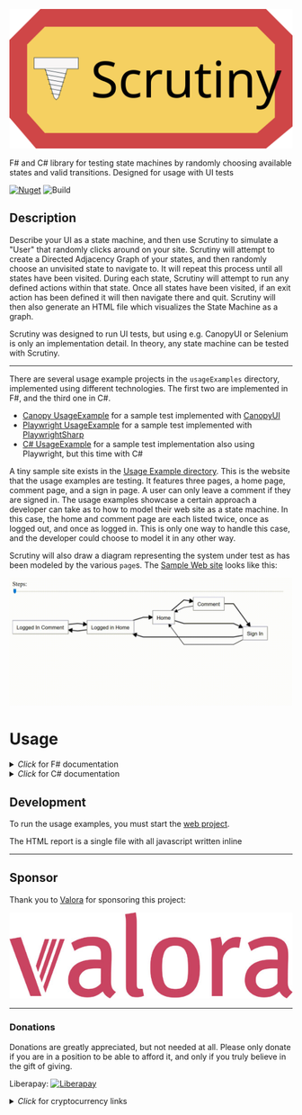 ![Header](header.svg)

F# and C# library for testing state machines by randomly choosing available states and valid transitions. Designed for
usage with UI tests

[![Nuget](https://img.shields.io/nuget/vpre/scrutiny?color=blue&style=for-the-badge)](https://www.nuget.org/packages/Scrutiny/) ![Build](https://github.com/kaeedo/Scrutiny/workflows/Build/badge.svg?branch=master)

## Description

Describe your UI as a state machine, and then use Scrutiny to simulate a "User" that randomly clicks around on your
site.
Scrutiny will attempt to create a Directed Adjacency Graph of your states, and then randomly choose an unvisited state
to navigate to.
It will repeat this process until all states have been visited.
During each state, Scrutiny will attempt to run any defined actions within that state.
Once all states have been visited, if an exit action has been defined it will then navigate there and quit.
Scrutiny will then also generate an HTML file which visualizes the State Machine as a graph.

Scrutiny was designed to run UI tests, but using e.g. CanopyUI or Selenium is only an implementation detail. In theory,
any state machine can be tested with Scrutiny.

---

There are several usage example projects in the `usageExamples` directory, implemented using different technologies. The
first two are implemented in F#, and the third one in C#.

* [Canopy UsageExample](usageExamples/UsageExample.Canopy) for a sample test implemented
  with [CanopyUI](https://github.com/lefthandedgoat/canopy)
* [Playwright UsageExample](usageExamples/UsageExample.Playwright) for a sample test implemented
  with [PlaywrightSharp](https://github.com/microsoft/playwright-sharp)
* [C# UsageExample](usageExamples/UsageExample.CSharp) for a sample test implementation also using Playwright, but this
  time with C#

A tiny sample site exists in the [Usage Example directory](usageExamples/Web). This is the website that the usage
examples are testing. It features three pages, a home page, comment page, and a sign in page. A user can only leave a
comment if they are signed in.
The usage examples showcase a certain approach a developer can take as to how to model their web site as a state
machine. In this case, the home and comment page are each listed twice, once as logged out, and once as logged in.
This is only one way to handle this case, and the developer could choose to model it in any other way.

Scrutiny will also draw a diagram representing the system under test as has been modeled by the various `page`s.
The [Sample Web site](usageExamples/Web) looks like this:

![SUT sample report](images/scrutinyDemo.gif)

# Usage

<details>
  <summary><i>Click</i> for F# documentation</summary>

Define one `page` object for each state in your UI. A state can be anything from a page, or an individual modal, or the
same page as a different state, but altered, for example a logged in user.

The possible custom operations are:

- `name`: Name of the state. Required
- `onEnter`: Function to run when entering this page. Only one allowed
- `onExit`: Function to run when exiting this page. Only one allowed
- `transition`: Possible transition. Define how to transition to the next state, as well as which state to navigate to.
  Any number of transitions allowed
- `action`: Possible action. Define function to run while in this page state. Any number of actions allowed

A `page` looks like this:

    let loggedInComment = fun (globalState: GlobalState) ->
        page {
            name "Logged In Comment"

            onEnter (fun ls ->
                printfn "Checking on page comment"
                "#header" == "Comments"
            )

            onExit (fun _ ->
                printfn "Exiting comment"
            )

            transition {
                via (fun ls -> click ls.HomeLink)
                destination home
            }
            transition {
                via (fun _ -> click "#signin")
                destination signIn
            }

            action {
                fn (fun _ -> () (*do something on the page*))
            }
            action {
                fn (fun _ -> () (*do something else on the page*))
            }
            action {
                isExit
                fn (fun _ -> () (*final action to perform before exiting the test*))
            }
        }

The `name` must be unique. Any number of `transition`s and any number of `action`s can be defined.
Any `action` can be be marked as `isExit`, and multiple `page`s can have an `action` that is the exit action. If
multiple are defined, Scrutiny will randomly choose one to perform.
The `GlobalState` in the example is any type defined in your test that you can use to pass data between states,
e.g. `Username` or `IsLoggedIn`

`action`s are defined as follow within a page CE:

    page {
        name "something"

        action {
            name "Name of action"
            dependantActions [ "Other action" ]
            isExit
            fn (fun _ -> (*This is the function that gets run*))
        }
    }

The `name` defines a name for this `action`. Optional. This is how this action is reffered to when another action or
transition depends on it
The `dependantActions` list defines any actions that will be run before this action is run. Optional
The `isExit` marks this action as a potential exit action. Optional
The `fn` is the actual function to run as this action. Required

`transition`s are defined as follows within a page CE:

    page {
        name "something"

        transition {
            dependantActions [ "Other action" ]
            via (fun _ -> (*how to transition to the next page/state*))
            destination otherPage
        }
    }

The `dependantActions` list defines any actions that will be run before this action is run. Optional
The `via` function is executed that will actually transition the state machine to the next state. Required
The `destionation` is the page/state that will be transitioned to. Required

### Configuration

Some things can be configured via `ScrutinyConfig`. The default config is:

    { ScrutinyConfig.Seed = Environment.TickCount
      MapOnly = false
      ComprehensiveActions = true
      ComprehensiveStates = true
      ScrutinyResultFilePath = Directory.GetCurrentDirectory() + "/ScrutinyResult.html"
      Logger = printfn "%s" }

`Seed` is printed during each test to be able to recreate a specific test run.
`MapOnly` won't run the test at all, but only generate the HTML Graph report.
`ComprehensiveActions` will run ALL defined actions anytime it enters a state with actions defined. If false, it will
run a random subset of actions.
`ComprehensiveStates` will visit ALL states in the state machine. If this is false, then it will visit at least half of
all states before randomly quitting.
`ScrutinyResultFilePath` is the directory and specified file name that the generated HTML report will be saved in
`Logger` is how individual messages from scrutiny will be logged. The signature is `string -> unit`. This is useful for
things like XUnit that bring their own console logging mechanism, or if you wanted to integrate a larger logging
framework.

To actually run the test, call the `scrutinize` function with your entry state, config, and global state object. e.g.

    // Sample Global State. This can be anything, and all page states will receive the same instance
    type GlobalState() =
        member val IsSignedIn = false with get, set
        member val Username = "MyUsername" with get, set
        member val Number = 42

    [<EntryPoint>]
    let main argv =
        let options = FirefoxOptions()
        do options.AddAdditionalCapability("acceptInsecureCerts", true, true)

        use ff = new FirefoxDriver(options)
        let currentDirectory = DirectoryInfo(Directory.GetCurrentDirectory())

        let config =
            { ScrutinyConfig.Default with
                  Seed = 553931187
                  MapOnly = false
                  ComprehensiveActions = true
                  ComprehensiveStates = true
                  ScrutinyResultFilePath = currentDirectory.Parent.Parent.Parent.FullName + "/myResult.html" }

        // Start tests. In this case we're using CanopyUI, but can be any test runner e.g. XUnit or Expecto
        // Start CanopyUI tests
        "Scrutiny" &&& fun _ ->
            printfn "opening url"
            url "https://localhost:5001/home"

            let gs = GlobalState()

            // The call to start Scrutiny, and construct a graph and "click" through all states
            scrutinize config gs home
            // or
            // scrutinizeWithDefaultConfig gs home

        switchTo ff
        pin canopy.types.direction.Right

        run()
        quit ff

        0

At the end of the run, Scrutiny will return an object which contains the generated adjacency graph, as well as a list of
individual steps taken, along with the actions performed in each state.

#### Important note for F# users

As the transitions ultimately depict a cyclic graph, it is necessary to declare module or namespace as recursive so that
pages defined later can be referenced by pages earlier. Note the usage of the `rec` keyword.
e.g.:

    module rec MyPages =
        let firstPage = fun (globalState: GlobalState) ->
            page {
                name "First Page"
                transition {
                    via (fun _ -> click "#second")
                    destination secondPage
                }
            }

        let secondPage = fun (globalState: GlobalState) ->
            page {
                name "Second Page"
                transition {
                    via (fun _ -> click "#first")
                    destination firstPage
                }
            }

</details>

<details>
  <summary><i>Click</i> for C# documentation</summary>

Define one class for each state in your UI, and decorate it with the `PageState` attribute. A state can be anything from
a page, or an individual modal, or the same page as a different state, but altered, for example a logged in user.

The possible attributes are:

- `PageState`: Define a class as a Page state.
- `OnEnter`: Function to run when entering this page. Only one allowed
- `OnExit`: Function to run when exiting this page. Only one allowed
- `TransitionTo`: Possible transition. Define how to transition to the next state, as well as which state to navigate
  to. Any number of transitions allowed
- `Action`: Possible action. Define function to run while in this page state. Any number of actions allowed. Optionally
  can be configured to be an exit action via the property `IsExit`
- `DependantAction`: Takes a string as a parameter. Only valid on Transitions and Actions. References an action that
  should be run before this action/transition. Multiple dependant actions can be referenced per action/transition

A `PageState` could look like this:

    using Scrutiny.CSharp;

    [PageState]
    public class LoggedInComment
    {
        private readonly GlobalState globalState;

        public LoggedInComment(GlobalState globalState)
        {
            // Construct anything necessary.
            // The constructor is called everytime Scrutiny navigates to this state
        }

        [OnEnter]
        public void OnEnter()
        {
            // Do something when scrutiny enters this state
            // Can optionally be async/await
            // Can only define one
        }

        [Action]
        public async Task WriteComments()
        {
            // Do something on the page
            // Can optionally be non-async
            // Define any number of these
        }

        [Action(IsExit = true)]
        public async Task ExitAction()
        {
            // Something to exit the state, and end the scrutinization
        }

        [OnExit]
        public void OnExit()
        {
            // Do something when scrutiny exits this state
            // Can optionally be async/await
            // Can only define one
        }

        [ExitAction]
        public async Task ExitAction()
        {
            // One exit actions amongst all page states is chosen
            // Define any number of these
            // Can optionally be non-async
        }

        [TransitionTo(nameof(AnotherState))]
        [DependantAction(nameof(WriteComments))] // Optioanlly run the WriteComments action before executing this transition
        public void TransitionToAnotherState()
        {
            // Code to perform state transition
            // Define any number of these
            // Can optionally be async/await
        }
    }

### Configuration

Some things can be configured via the `Scrutiny.CSharp.Configuration.Configuration` POCO. The default config is:

    Seed = Environment.TickCount
    MapOnly = false
    ComprehensiveActions = true
    ComprehensiveStates = true
    ScrutinyResultFilePath = Directory.GetCurrentDirectory() + "/ScrutinyResult.html"
    Logger = (Action<string>)((s) => Console.WriteLine(s))

`Seed` is printed during each test to be able to recreate a specific test run.
`MapOnly` won't run the test at all, but only generate the HTML Graph report.
`ComprehensiveActions` will run ALL defined actions anytime it enters a state with actions defined. If false, it will
run a random subset of actions.
`ComprehensiveStates` will visit ALL states in the state machine. If this is false, then it will visit at least half of
all states before randomly quitting.
`ScrutinyResultFilePath` is the directory and specified file name that the generated HTML report will be saved in
`Logger` is how individual messages from scrutiny will be logged. This is useful for things like XUnit that bring their
own console logging mechanism, or if you wanted to integrate a larger logging framework.

To actually run the test, call the `Scrutiny.CSharp.Scrutinize.Start<Home>(gs, config)` method. It takes your entry
state as a generic type argument, and a constructed global state object as well as your config as parameters.

    using Scrutiny.CSharp;

    [Fact]
    public async Task WithAttrs()
    {
        var browser = await playwright.Firefox.LaunchAsync(headless: false);
        var context = await browser.NewContextAsync(ignoreHTTPSErrors: true);
        var page = await context.NewPageAsync();

        await page.GoToAsync("https://127.0.0.1:5001/home");

        var config = new Configuration
        {
            Seed = 553931187,
            MapOnly = false,
            ComprehensiveActions = true,
            ComprehensiveStates = true
        };

        var gs = new GlobalState(page, outputHelper);
        var result = Scrutinize.Start<Home>(gs, config);

        Assert.Equal(7, result.Steps.Count());
        Assert.Equal(5, result.Graph.Count());
    }

The global state can be any class you want it to be. Scrutiny will pass the instance that is passed into the start
around to each `PageState` it visits.
At the end of the run, Scrutiny will return an object which contains the generated adjacency graph, as well as a list of
individual steps taken, along with the actions performed in each state.


</details>

## Development

To run the usage examples, you must start the [web project](usageExamples/Web).

The HTML report is a single file with all javascript written inline

---

## Sponsor

Thank you to [Valora](https://valora.digital) for sponsoring this project:

![valora_logo](./valora_rgb.jpg)

---

### Donations

Donations are greatly appreciated, but not needed at all. Please only donate if you are in a position to be able to
afford it, and only if you truly believe in the gift of giving.

Liberapay: [![Liberapay](https://liberapay.com/assets/widgets/donate.svg)](https://liberapay.com/kaeedo)
<details>
  <summary><i>Click</i> for cryptocurrency links</summary>

Ethereum: `0x05f231D19c19A2111fe03c923F26813Bad43B57f`

Cardano ADA: `addr1qx35nmy62dfp3n5tqgga92gxcnq5vkvflw963yg7fm5e5my68x9frc2qq0r8nstjtnjcrcnpmtpzwvp0sqz46y4ykrmqrd4dg9`
</details>

